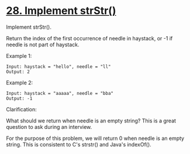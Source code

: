 [28. Implement strStr()](https://leetcode.com/problems/implement-strstr/)
========================

Implement strStr().

Return the index of the first occurrence of needle in haystack, or -1 if needle is not part of haystack.

Example 1:
```
Input: haystack = "hello", needle = "ll"
Output: 2
```

Example 2:
```
Input: haystack = "aaaaa", needle = "bba"
Output: -1
```

Clarification:

What should we return when needle is an empty string? This is a great question to
ask during an interview.

For the purpose of this problem, we will return 0 when needle is an empty string.
This is consistent to C's strstr() and Java's indexOf().
